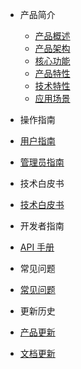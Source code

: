 - 产品简介

  - [产品概述](/)
  - [产品架构](arch.md)
  - [核心功能](features.md)
  - [产品特性](advantages.md)
  - [技术特性](techadv.md)
  - [应用场景](scenario.md)

- 操作指南  

 - [用户指南](UserGuide/UserGuide.md)
 - [管理员指南](AdminGuide/AdminGuide.md)

- 技术白皮书

 - [技术白皮书](TechWhitepaper/TechWhitepaper.md)

- 开发者指南 

 - [API 手册](APIGuide/APIGuide.md)

- 常见问题

 - [常见问题](faq.md)

- 更新历史

 - [产品更新](changelog.md)
 - [文档更新](docschangelog.md)


